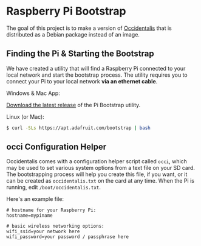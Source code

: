 # Raspberry Pi Bootstrap

The goal of this project is to make a version of [Occidentalis][1] that
is distributed as a Debian package instead of an image.

## Finding the Pi & Starting the Bootstrap

We have created a utility that will find a Raspberry Pi connected to your
local network and start the bootstrap process. The utility requires you to
connect your Pi to your local network **via an ethernet cable**.

Windows & Mac App:

[Download the latest release][2] of the Pi Bootstrap utility.

Linux (or Mac):

```sh
$ curl -SLs https://apt.adafruit.com/bootstrap | bash
```

## occi Configuration Helper

Occidentalis comes with a configuration helper script called `occi`, which may
be used to set various system options from a text file on your SD card.  The
bootstrapping process will help you create this file, if you want, or it can be
created as `occidentalis.txt` on the card at any time.  When the Pi is running,
edit `/boot/occidentalis.txt`.

Here's an example file:

```
# hostname for your Raspberry Pi:
hostname=mypiname

# basic wireless networking options:
wifi_ssid=your network here
wifi_password=your password / passphrase here
```

[1]: https://learn.adafruit.com/adafruit-raspberry-pi-educational-linux-distro/occidentalis-v0-dot-2
[2]: https://github.com/adafruit/pi_bootstrap/releases/latest
